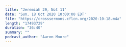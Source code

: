 ```yaml
---
title: "Jeremiah 29, Not 11"
date: 'Sun, 18 Oct 2020 10:00:00 EDT'
file: "https://crosssermons.cflcn.org/2020-10-18.m4a"
length: "17493729"
duration: "36:40"
summary: ""
podcast_author: "Aaron Moore"
---
```

